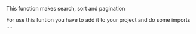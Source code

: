 This function makes search, sort and pagination

For use this funtion you have to add it to your project and do some imports .... 
